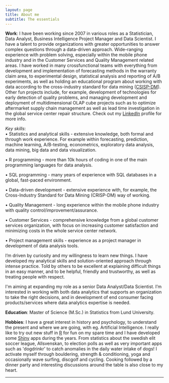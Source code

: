 ```yaml
---
layout: page
title: About me
subtitle: The essentials
---
```


**Work**: I have been working since 2007 in various roles as a Statistician, Data Analyst, Business Intelligence Project Manager and Data Scientist. I have a talent to provide organizations with greater opportunities to answer complex questions through a data-driven approach. Wide-ranging experience with problem solving, especially within the mobile phone industry and in the Customer Services and Quality Management related areas. I have worked in many crossfunctional teams with everything from development and implementation of forecasting methods in the warranty claim area, to experimental design, statistical analysis and reporting of A/B experiments, as well as holding an educational program about working with data according to the cross-industry standard for data mining ([CSISP-DM]). Other fun projects include, for example, development of technologies for early detection of quality problems, and managing development and deployment of multidimensional OLAP cube projects such as to optimize aftermarket supply chain management as well as lead time investigation in the global service center repair structure. Check out my [LinkedIn] profile for more info.


*Key skills*:<br/>
• Statistics and analytical skills - extensive knowledge, both formal and through work experience. For example within forecasting, prediction, machine learning, A/B-testing, econometrics, exploratory data analysis, data mining, big data and data visualization.

• R programming - more than 10k hours of coding in one of the main programming languages for data analysis.

• SQL programming - many years of experience with SQL databases in a global, fast-paced environment.

• Data-driven development - extensive experience with, for example, the Cross-Industry Standard for Data Mining (CRISP-DM) way of working.

• Quality Management - long experience within the mobile phone industry with quality control/improvement/assurance.

• Customer Services - comprehensive knowledge from a global customer services organization, with focus on increasing customer satisfaction and minimizing costs in the whole service center network.

• Project management skills - experience as a project manager in development of data analysis tools.

I’m driven by curiosity and my willingness to learn new things. I have developed my analytical skills and solution-oriented approach through intense practice. Told by others to be excellent at explaining difficult things in an easy manner, and to be helpful, friendly and trustworthy, as well as treating people with respect.

I'm aiming at expanding my role as a senior Data Analyst/Data Scientist. I’m interested in working with both data analytics that supports an organization to take the right decisions, and in development of end consumer facing products/services where data analytics expertise is needed.

**Education**: Master of Science (M.Sc.) in Statistics from Lund University.

**Hobbies**: I have a great interest in history and psychology, to understand the present and where we are going, with eg. Artificial Intelligence. I really like to try out new stuff in [R] for fun on my spare time and I have developed some [Shiny] apps during the years. From statistics about the swedish elit soccer league, Allsvenskan, to election polls as well as very important apps such as 'dogdrinkr' to catch anomalies in the daily water intake of dogs! I activate myself through bouldering, strength & conditioning, yoga and occasionally wave surfing, discgolf and cycling. Cooking followed by a dinner party and interesting discussions around the table is also close to my heart.

----

[Sony Mobile]: https://www.sonymobile.com/
[CSISP-DM]: https://en.wikipedia.org/wiki/Cross-industry_standard_process_for_data_mining
[R]: https://www.r-project.org/
[Shiny]: https://shiny.rstudio.com/
[LinkedIn]: https://www.linkedin.com/in/magsv/

